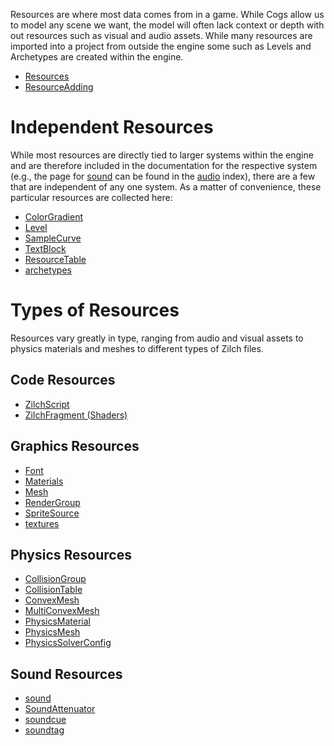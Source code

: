 Resources are where most data comes from in a game. While Cogs allow us to model any scene we want, the model will often lack context or depth with out resources such as visual and audio assets. While many resources are imported into a project from outside the engine some such as Levels and Archetypes are created within the engine.

- [Resources](https://github.com/zeroengineteam/ZeroDocs/zero_editor_documentation/ZeroManual/Architecture/Resources/Resources.markdown)
- [ResourceAdding](https://github.com/zeroengineteam/ZeroDocs/zero_editor_documentation/ZeroManual/Editor/EditorCommands/ResourceAdding.markdown)

 # Independent Resources
While most resources are directly tied to larger systems within the engine and are therefore included in the documentation for the respective system (e.g., the page for [sound](https://github.com/zeroengineteam/ZeroDocs/zero_editor_documentation/zeromanual/audio/sound.markdown) can be found in the [audio](https://github.com/zeroengineteam/ZeroDocs/zero_editor_documentation/zeromanual/audio.markdown) index), there are a few that are independent of any one system. As a matter of convenience, these particular resources are collected here:

- [ColorGradient ](https://github.com/zeroengineteam/ZeroDocs/zero_editor_documentation/ZeroManual/Architecture/Resources/ColorGradient.markdown)
- [Level ](https://github.com/zeroengineteam/ZeroDocs/zero_editor_documentation/ZeroManual/Architecture/Resources/Level.markdown)
- [SampleCurve ](https://github.com/zeroengineteam/ZeroDocs/zero_editor_documentation/ZeroManual/Architecture/Resources/SampleCurve.markdown)
- [TextBlock ](https://github.com/zeroengineteam/ZeroDocs/zero_editor_documentation/ZeroManual/Architecture/Resources/TextBlock.markdown)
- [ResourceTable](https://github.com/zeroengineteam/ZeroDocs/zero_editor_documentation/ZeroManual/Architecture/Resources/ResourceTable.markdown)
- [archetypes](https://github.com/zeroengineteam/ZeroDocs/zero_editor_documentation/zeromanual/architecture/archetypes.markdown)

 # Types of Resources
Resources vary greatly in type, ranging from audio and visual assets to physics materials and meshes to different types of Zilch files.

 ## Code Resources
- [ZilchScript](https://github.com/zeroengineteam/ZeroDocs/zero_editor_documentation/zeromanual/zilch_in_zero.markdown)
- [ZilchFragment (Shaders)](https://github.com/zeroengineteam/ZeroDocs/zero_editor_documentation/zeromanual/graphics/materials/shaders.markdown)

 ## Graphics Resources
- [Font](https://github.com/zeroengineteam/ZeroDocs/zero_editor_documentation/ZeroManual/Architecture/Resources/Font.markdown)
- [ Materials](https://github.com/zeroengineteam/ZeroDocs/zero_editor_documentation/zeromanual/graphics/materials/materials_overview.markdown)
- [Mesh](https://github.com/zeroengineteam/ZeroDocs/zero_editor_documentation/zeromanual/graphics/models/mesh.markdown)
- [RenderGroup](https://github.com/zeroengineteam/ZeroDocs/zero_editor_documentation/zeromanual/graphics/rendergroups.markdown)
- [SpriteSource](https://github.com/zeroengineteam/ZeroDocs/zero_editor_documentation/zeromanual/graphics/sprites/spritesourceeditor.markdown)
- [textures](https://github.com/zeroengineteam/ZeroDocs/zero_editor_documentation/zeromanual/graphics/materials/textures.markdown)

 ## Physics Resources
- [CollisionGroup](https://github.com/zeroengineteam/ZeroDocs/zero_editor_documentation/zeromanual/physics/collisionoverview/collisiongroupsandtables.markdown)
- [CollisionTable](https://github.com/zeroengineteam/ZeroDocs/zero_editor_documentation/zeromanual/physics/collisionoverview/collisiongroupsandtables.markdown)
- [ConvexMesh](https://github.com/zeroengineteam/ZeroDocs/zero_editor_documentation/zeromanual/physics/colliders/convexmeshcollider.markdown)
- [MultiConvexMesh](https://github.com/zeroengineteam/ZeroDocs/zero_editor_documentation/zeromanual/physics/colliders/multiconvexmeshcollider.markdown)
- [PhysicsMaterial](https://github.com/zeroengineteam/ZeroDocs/zero_editor_documentation/zeromanual/physics/physicsmaterial.markdown)
- [PhysicsMesh](https://github.com/zeroengineteam/ZeroDocs/zero_editor_documentation/zeromanual/physics/colliders/meshcollider.markdown)
- [PhysicsSolverConfig](https://github.com/zeroengineteam/ZeroDocs/zero_editor_documentation/zeromanual/physics/physicssolverconfig.markdown)

 ## Sound Resources
- [sound](https://github.com/zeroengineteam/ZeroDocs/zero_editor_documentation/zeromanual/audio/sound.markdown)
- [SoundAttenuator](https://github.com/zeroengineteam/ZeroDocs/zero_editor_documentation/zeromanual/audio/soundattenuator.markdown)
- [soundcue](https://github.com/zeroengineteam/ZeroDocs/zero_editor_documentation/zeromanual/audio/soundcue.markdown)
- [soundtag](https://github.com/zeroengineteam/ZeroDocs/zero_editor_documentation/zeromanual/audio/soundtag.markdown)
 

 